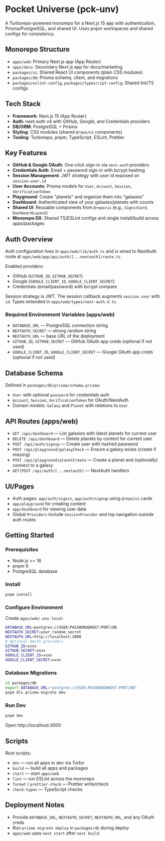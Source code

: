 # Pocket Universe (pck-unv)

A Turborepo-powered monorepo for a Next.js 15 app with authentication, Prisma/PostgreSQL, and shared UI. Uses pnpm workspaces and shared configs for consistency.

## Monorepo Structure

- `apps/web`: Primary Next.js app (App Router)
- `apps/docs`: Secondary Next.js app for docs/marketing
- `packages/ui`: Shared React UI components (plain CSS modules)
- `packages/db`: Prisma schema, client, and migrations
- `packages/eslint-config`, `packages/typescript-config`: Shared lint/TS configs

## Tech Stack

- **Framework**: Next.js 15 (App Router)
- **Auth**: next-auth v4 with GitHub, Google, and Credentials providers
- **DB/ORM**: PostgreSQL + Prisma
- **Styling**: CSS modules (shared `@repo/ui` components)
- **Tooling**: Turborepo, pnpm, TypeScript, ESLint, Prettier

## Key Features

- **GitHub & Google OAuth**: One-click sign-in via `next-auth` providers
- **Credentials Auth**: Email + password sign-in with bcrypt hashing
- **Session Management**: JWT strategy with user id exposed on `session.user.id`
- **User Accounts**: Prisma models for `User`, `Account`, `Session`, `VerificationToken`
- **Playground**: Create "planets" and organize them into "galaxies"
- **Dashboard**: Authenticated view of your galaxies/planets with counts
- **Shared UI**: Reusable components from `@repo/ui` (e.g., `SigninCard`, `DashboardLayout`)
- **Monorepo DX**: Shared TS/ESLint configs and single install/build across apps/packages

## Auth Overview

Auth configuration lives in `apps/web/lib/auth.ts` and is wired to NextAuth route at `apps/web/app/api/auth/[...nextauth]/route.ts`.

Enabled providers:

- GitHub (`GITHUB_ID`, `GITHUB_SECRET`)
- Google (`GOOGLE_CLIENT_ID`, `GOOGLE_CLIENT_SECRET`)
- Credentials (email/password) with bcrypt compare

Session strategy is JWT. The session callback augments `session.user` with `id`. Types extended in `apps/web/types/next-auth.d.ts`.

### Required Environment Variables (apps/web)

- `DATABASE_URL` — PostgreSQL connection string
- `NEXTAUTH_SECRET` — strong random string
- `NEXTAUTH_URL` — base URL of the deployment
- `GITHUB_ID`, `GITHUB_SECRET` — GitHub OAuth app creds (optional if not used)
- `GOOGLE_CLIENT_ID`, `GOOGLE_CLIENT_SECRET` — Google OAuth app creds (optional if not used)

## Database Schema

Defined in `packages/db/prisma/schema.prisma`:

- `User` with optional `password` for credentials auth
- `Account`, `Session`, `VerificationToken` for OAuth/NextAuth
- Domain models: `Galaxy` and `Planet` with relations to `User`

## API Routes (apps/web)

- `GET /api/dashboard` — List galaxies with latest planets for current user
- `DELETE /api/dashboard` — Delete planets by content for current user
- `POST /api/auth/signup` — Create user with hashed password
- `POST /api/playground/galaxyCheck` — Ensure a galaxy exists (create if missing)
- `POST /api/playground/planetCreate` — Create a planet and (optionally) connect to a galaxy
- `GET|POST /api/auth/[...nextauth]` — NextAuth handlers

## UI/Pages

- Auth pages: `app/auth/signin`, `app/auth/signup` using `@repo/ui` cards
- `app/playground` for creating content
- `app/dashboard` for viewing user data
- Global `Providers` include `SessionProvider` and top navigation outside auth routes

## Getting Started

### Prerequisites

- Node.js >= 18
- pnpm 9
- PostgreSQL database

### Install

```bash
pnpm install
```

### Configure Environment

Create `apps/web/.env.local`:

```bash
DATABASE_URL=postgres://USER:PASSWORD@HOST:PORT/DB
NEXTAUTH_SECRET=your_random_secret
NEXTAUTH_URL=http://localhost:3000
# Optional OAuth providers
GITHUB_ID=xxxx
GITHUB_SECRET=xxxx
GOOGLE_CLIENT_ID=xxxx
GOOGLE_CLIENT_SECRET=xxxx
```

### Database Migrations

```bash
cd packages/db
export DATABASE_URL="postgres://USER:PASSWORD@HOST:PORT/DB"
pnpm dlx prisma migrate dev
```

### Run Dev

```bash
pnpm dev
```

Open http://localhost:3000

## Scripts

Root scripts:

- `dev` — run all apps in dev via Turbo
- `build` — build all apps and packages
- `start` — start `apps/web`
- `lint` — run ESLint across the monorepo
- `format` / `prettier-check` — Prettier write/check
- `check-types` — TypeScript checks

## Deployment Notes

- Provide `DATABASE_URL`, `NEXTAUTH_SECRET`, `NEXTAUTH_URL`, and any OAuth creds
- Run `prisma migrate deploy` in `packages/db` during deploy
- `apps/web` uses `next start` after `next build`
